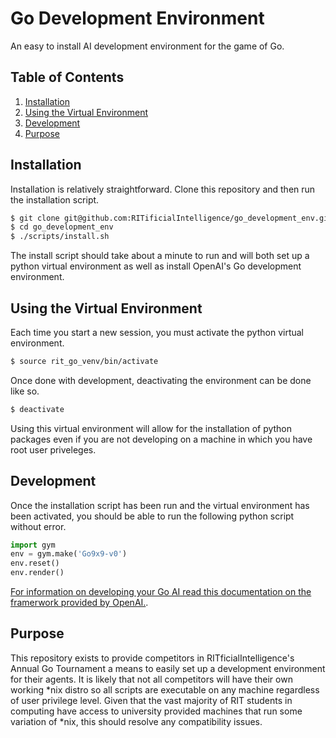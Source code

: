 # Go Development Environment
An easy to install AI development environment for the game of Go.

## Table of Contents
1. [Installation](##Installation)
2. [Using the Virtual Environment](#Using-the-Virtual-Environment)
3. [Development](#Development)
4. [Purpose](#Purpose)

## Installation
Installation is relatively straightforward. Clone this repository and then run the installation script.
```bash
$ git clone git@github.com:RITificialIntelligence/go_development_env.git
$ cd go_development_env
$ ./scripts/install.sh
```
The install script should take about a minute to run and will both set up a python virtual environment as well as install OpenAI's Go development environment.

## Using the Virtual Environment
Each time you start a new session, you must activate the python virtual environment.
```bash
$ source rit_go_venv/bin/activate
```
Once done with development, deactivating the environment can be done like so.
```bash
$ deactivate
```
Using this virtual environment will allow for the installation of python packages even if you are not developing on a machine in which you have root user priveleges.

## Development
Once the installation script has been run and the virtual environment has been activated, you should be able to run the following python script without error.
```python
import gym
env = gym.make('Go9x9-v0')
env.reset()
env.render()
```
[For information on developing your Go AI read this documentation on the framerwork provided by OpenAI.](https://gym.openai.com/docs).

## Purpose
This repository exists to provide competitors in RITficialIntelligence's Annual Go Tournament a means to easily set up a development environment for their agents. It is likely that not all competitors will have their own working \*nix distro so all scripts are executable on any machine regardless of user privilege level. Given that the vast majority of RIT students in computing have access to university provided machines that run some variation of \*nix, this should resolve any compatibility issues.
